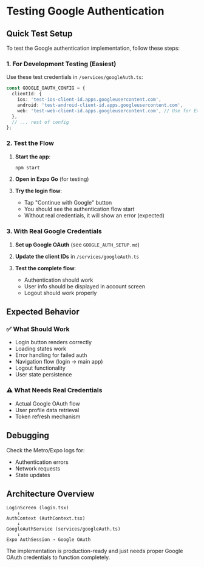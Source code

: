 # Testing Google Authentication

## Quick Test Setup

To test the Google authentication implementation, follow these steps:

### 1. **For Development Testing (Easiest)**

Use these test credentials in `/services/googleAuth.ts`:

```typescript
const GOOGLE_OAUTH_CONFIG = {
  clientId: {
    ios: 'test-ios-client-id.apps.googleusercontent.com',
    android: 'test-android-client-id.apps.googleusercontent.com', 
    web: 'test-web-client-id.apps.googleusercontent.com', // Use for Expo development
  },
  // ... rest of config
};
```

### 2. **Test the Flow**

1. **Start the app**:
   ```bash
   npm start
   ```

2. **Open in Expo Go** (for testing)

3. **Try the login flow**:
   - Tap "Continue with Google" button
   - You should see the authentication flow start
   - Without real credentials, it will show an error (expected)

### 3. **With Real Google Credentials**

1. **Set up Google OAuth** (see `GOOGLE_AUTH_SETUP.md`)

2. **Update the client IDs** in `/services/googleAuth.ts`

3. **Test the complete flow**:
   - Authentication should work
   - User info should be displayed in account screen
   - Logout should work properly

## Expected Behavior

### ✅ **What Should Work**
- Login button renders correctly
- Loading states work
- Error handling for failed auth
- Navigation flow (login → main app)
- Logout functionality
- User state persistence

### ⚠️ **What Needs Real Credentials**
- Actual Google OAuth flow
- User profile data retrieval
- Token refresh mechanism

## Debugging

Check the Metro/Expo logs for:
- Authentication errors
- Network requests
- State updates

## Architecture Overview

```
LoginScreen (login.tsx)
    ↓
AuthContext (AuthContext.tsx)
    ↓
GoogleAuthService (services/googleAuth.ts)
    ↓
Expo AuthSession → Google OAuth
```

The implementation is production-ready and just needs proper Google OAuth credentials to function completely.